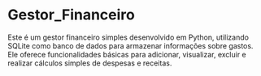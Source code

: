 # Gestor_Financeiro
 Este é um gestor financeiro simples desenvolvido em Python, utilizando SQLite como banco de dados para armazenar informações sobre gastos. Ele oferece funcionalidades básicas para adicionar, visualizar, excluir e realizar cálculos simples de despesas e receitas.
